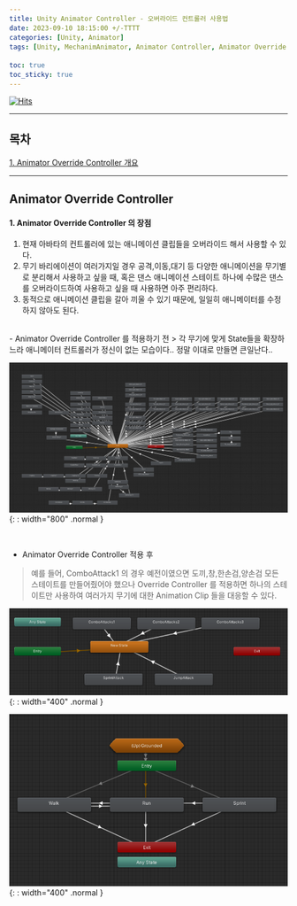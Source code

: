 ```yaml
---
title: Unity Animator Controller - 오버라이드 컨트롤러 사용법
date: 2023-09-10 18:15:00 +/-TTTT
categories: [Unity, Animator]
tags: [Unity, MechanimAnimator, Animator Controller, Animator Override Controller]     # TAG names should always be lowercase

toc: true
toc_sticky: true
---
```

[![Hits](https://hits.seeyoufarm.com/api/count/incr/badge.svg?url=https%3A%2F%2Fepheria.github.io&count_bg=%2379C83D&title_bg=%23555555&icon=&icon_color=%23E7E7E7&title=views&edge_flat=false)](https://hits.seeyoufarm.com)

---
## 목차
[1. Animator Override Controller 개요](#1-animator-override-controller-의-장점)

---

## Animator Override Controller

#### 1. Animator Override Controller 의 장점
1. 현재 아바타의 컨트롤러에 있는 애니메이션 클립들을 오버라이드 해서 사용할 수 있다.
2. 무기 바리에이션이 여러가지일 경우 공격,이동,대기 등 다양한 애니메이션을 무기별로 분리해서 사용하고 싶을 때, 혹은 댄스 애니메이션 스테이트 하나에 수많은 댄스를 오버라이드하여 사용하고 싶을 때 사용하면 아주 편리하다.
3. 동적으로 애니메이션 클립을 갈아 끼울 수 있기 때문에, 일일히 애니메이터를 수정하지 않아도 된다.

<br>
- Animator Override Controller 를 적용하기 전
> 각 무기에 맞게 State들을 확장하느라 애니메이터 컨트롤러가 정신이 없는 모습이다.. 정말 이대로 만들면 큰일난다..

![Desktop View](/assets/img/post/unity/uma01.png){: : width="800" .normal }

<br>

- Animator Override Controller 적용 후
> 예를 들어, ComboAttack1 의 경우 예전이였으면 도끼,창,한손검,양손검 모든 스테이트를 만들어줬어야 했으나
Override Controller 를 적용하면 하나의 스테이트만 사용하여 여러가지 무기에 대한 Animation Clip 들을 대응할 수 있다.

![Desktop View](/assets/img/post/unity/uma02.png){: : width="400" .normal }

![Desktop View](/assets/img/post/unity/uma03.png){: : width="400" .normal }
